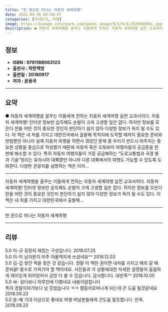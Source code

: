```yaml
---
title: "한 권으로 떠나는 자동차 세계여행"
date: 2021-04-26 02:58:47
categories: [국내도서, 여행]
image: https://bimage.interpark.com/goods_image/9/5/9/6/292049596s.jpg
description: ● 자동차 세계여행을 꿈꾸는 이들에게 전하는 자동차 세계여행 실전 교과서이다. 자동차 세계여행! 인터넷 정보만 습득해도 손발이 크게 고생할 일은 없다. 하지만 정보를 모은다 한들 어떤 것이 중요한 것인지 판단하기 쉽지 않아 다양한 정보가 독이 될 수도 있다. 이 책은 내 차를 가지고
---
```


## **정보**

- **ISBN : 9791188063123**
- **출판사 : 착한책방**
- **출판일 : 20180917**
- **저자 : 윤용국**

------



## **요약**

●  자동차 세계여행을 꿈꾸는 이들에게 전하는 자동차 세계여행 실전 교과서이다. 자동차 세계여행! 인터넷 정보만 습득해도 손발이 크게 고생할 일은 없다. 하지만 정보를 모은다 한들 어떤 것이 중요한 것인지 판단하기 쉽지 않아 다양한 정보가 독이 될 수도 있다. 이 책은 내 차를 가지고 대한민국에서 출발해 목적지에 도착할 때까지 필요한 준비와 방법뿐만 아니라 실제 자동차 여행을 하면서 겪었던 문제 중 우리가 반드시 마주치는 중요한 상황을 중심으로 작성했기 때문에 자동차 혹은 오토바이 여행자들의 궁금증을 한 번에 해소할 수 있다. 특히 자동차 여행자들이 가장 궁금해하는 “도로교통법과 국경 통과 기술”정리는 유라시아 대륙뿐만 아니라 다른 대륙에서의 여행도 가능할 수 있도록 도와준다. 다양한 관광지를 설명하는 책은 이미...

------

자동차 세계여행을 꿈꾸는 이들에게 전하는 자동차 세계여행 실전 교과서이다. 
자동차 세계여행! 인터넷 정보만 습득해도 손발이 크게 고생할 일은 없다. 하지만 정보를 모은다 한들 어떤 것이 중요한 것인지 판단하기 쉽지 않아 다양한 정보가 독이 될 수도 있다. 이 책은 내 차를 가지고 대한민국에서 출발해... 

------


한 권으로 떠나는 자동차 세계여행 

------


## **리뷰** 

5.0 이-규 굉장히 재밌는 구성입니다. 2019.07.25 <br/>5.0 이-미 남자분이 아주 야물딱지게 쓰셨네요^^ 2018.12.03 <br/>5.0 김-갑 찾던 책을 찾은 것 같습니다.  정말 이 책한 권이면 내차를 가지고 해외 갈 때  준비끝!  필수로 가져가야 할 책이네요. 사진들과 각 상황에대한 자세한 설명들이  꼼꼼하게 재미있게 되어있어서 금방 다 볼 수 있습니다.  감사합니다. 대만족^^ 2018.10.05 <br/>5.0 싸- 읽다보니 하루만에 다봤네요 
내용이알찹니다  
특히 경찰이야기보다 넘 웃었습니다 ㅋㅋ
캠핑카로떠나게 되는데 큰 도움 될것같네요 2018.09.23 <br/>5.0 윤-혜 기대 이상으로 좋네요
여행 떠날분들에게 큰도움 될듯합니다.
만족. 2018.09.23 <br/>
